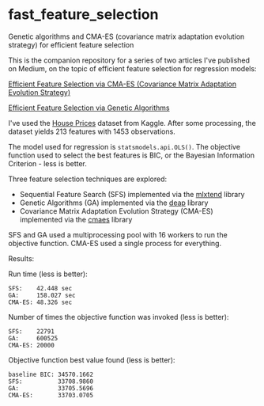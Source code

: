 # fast_feature_selection

Genetic algorithms and CMA-ES (covariance matrix adaptation evolution strategy) for efficient feature selection

This is the companion repository for a series of two articles I've published on Medium, on the topic of efficient feature selection for regression models:

[Efficient Feature Selection via CMA-ES (Covariance Matrix Adaptation Evolution Strategy)](https://towardsdatascience.com/efficient-feature-selection-via-cma-es-covariance-matrix-adaptation-evolution-strategy-ee312bc7b173)

[Efficient Feature Selection via Genetic Algorithms](https://towardsdatascience.com/efficient-feature-selection-via-genetic-algorithms-d6d3c9aff274)

I've used the [House Prices](https://www.kaggle.com/c/house-prices-advanced-regression-techniques/data) dataset from Kaggle. After some processing, the dataset yields 213 features with 1453 observations.

The model used for regression is `statsmodels.api.OLS()`. The objective function used to select the best features is BIC, or the Bayesian Information Criterion - less is better.

Three feature selection techniques are explored:

- Sequential Feature Search (SFS) implemented via the [mlxtend](https://github.com/rasbt/mlxtend) library
- Genetic Algorithms (GA) implemented via the [deap](https://github.com/DEAP/deap) library
- Covariance Matrix Adaptation Evolution Strategy (CMA-ES) implemented via the [cmaes](https://github.com/CyberAgentAILab/cmaes) library

SFS and GA used a multiprocessing pool with 16 workers to run the objective function. CMA-ES used a single process for everything.

Results:

Run time (less is better):

```
SFS:    42.448 sec
GA:     158.027 sec
CMA-ES: 48.326 sec
```

Number of times the objective function was invoked (less is better):

```
SFS:    22791
GA:     600525
CMA-ES: 20000
```

Objective function best value found (less is better):

```
baseline BIC: 34570.1662
SFS:          33708.9860
GA:           33705.5696
CMA-ES:       33703.0705
```
